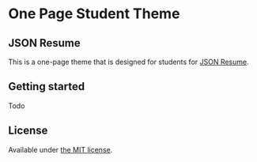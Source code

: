 # One Page Student Theme 
## JSON Resume 

This is a one-page theme that is designed for students for [JSON Resume](http://jsonresume.org/).

## Getting started

Todo

## License

Available under [the MIT license](http://mths.be/mit).
